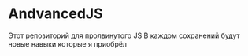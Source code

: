 # AndvancedJS
Этот репозиторий для пролвинутого JS
В каждом сохранений будут новые навыки которые я приобрёл 
